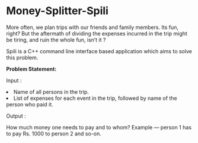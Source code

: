 # Money-Splitter-Spili
More often, we plan trips with our friends and family members. Its fun, right? But the aftermath of dividing the expenses incurred in the trip might be tiring, and ruin the whole fun, isn’t it ?

Spili is a C++ command line interface based application which aims to solve this problem.

<b>Problem Statement:</b>

Input :

<li>Name of all persons in the trip.</li>
<li>List of expenses for each event in the trip, followed by name of the person who paid it.</li>

Output :

How much money one needs to pay and to whom?
Example — person 1 has to pay Rs. 1000 to person 2 and so-on.
